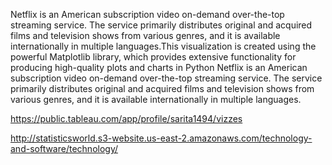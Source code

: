 Netflix is an American subscription video on-demand over-the-top streaming service. The service primarily distributes original and acquired films and television shows from various genres, and it is available internationally in multiple languages.This visualization is created using the powerful Matplotlib library, which provides extensive functionality for producing high-quality plots and charts in Python
Netflix is an American subscription video on-demand over-the-top streaming service. The service primarily distributes original and acquired films and television shows from various genres, and it is available internationally in multiple languages.  

https://public.tableau.com/app/profile/sarita1494/vizzes



http://statisticsworld.s3-website.us-east-2.amazonaws.com/technology-and-software/technology/
